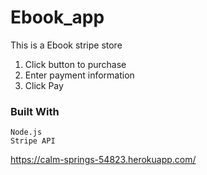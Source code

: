 # Ebook_app

This is a Ebook stripe store
1. Click button to purchase
2. Enter payment information
3. Click Pay

### Built With

```
Node.js
Stripe API
```
https://calm-springs-54823.herokuapp.com/
